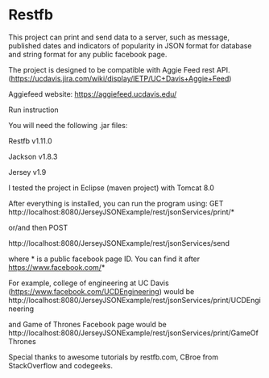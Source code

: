 # Restfb

This project can print and send data to a server, such as message, published dates and indicators of popularity in JSON format for database and string format for any public facebook page. 

The project is designed to be compatible with Aggie Feed rest API. (https://ucdavis.jira.com/wiki/display/IETP/UC+Davis+Aggie+Feed)

Aggiefeed website: 
https://aggiefeed.ucdavis.edu/

Run instruction

You will need the following .jar files:

Restfb v1.11.0

Jackson v1.8.3

Jersey v1.9

I tested the project in Eclipse (maven project) with Tomcat 8.0

After everything is installed, you can run the program using: GET
http://localhost:8080/JerseyJSONExample/rest/jsonServices/print/*

or/and then POST

http://localhost:8080/JerseyJSONExample/rest/jsonServices/send

where * is a public facebook page ID. You can find it after https://www.facebook.com/*

For example, college of engineering at UC Davis (https://www.facebook.com/UCDEngineering) would be
http://localhost:8080/JerseyJSONExample/rest/jsonServices/print/UCDEngineering

and Game of Thrones Facebook page would be 
http://localhost:8080/JerseyJSONExample/rest/jsonServices/print/GameOfThrones

Special thanks to awesome tutorials by restfb.com, CBroe from StackOverflow and codegeeks.
